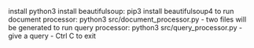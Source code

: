 install python3
install beautifulsoup: pip3 install beautifulsoup4
to run document processor: python3 src/document_processor.py
	- two files will be generated
to run query processor: python3 src/query_processor.py
	- give a query
	- Ctrl C to exit